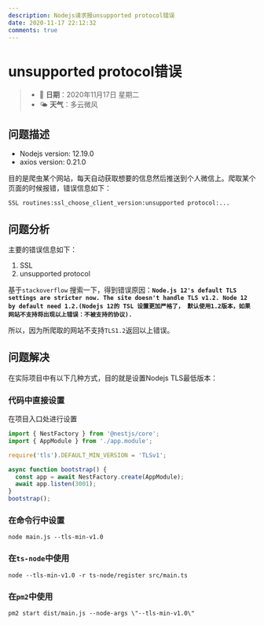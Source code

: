 ```yaml
---
description: Nodejs请求报unsupported protocol错误
date: 2020-11-17 22:12:32
comments: true
---
```


# unsupported protocol错误

> * 📅 **日期**：2020年11月17日 星期二
> * 🌤 **天气**：多云微风

## 问题描述

- Nodejs version: 12.19.0
- axios version: 0.21.0

目的是爬虫某个网站，每天自动获取想要的信息然后推送到个人微信上。爬取某个页面的时候报错，错误信息如下：

```http
SSL routines:ssl_choose_client_version:unsupported protocol:...
```

## 问题分析

主要的错误信息如下：

1. SSL
2. unsupported protocol

基于`stackoverflow` 搜索一下，得到错误原因：**`Node.js 12's default TLS settings are stricter now.
The site doesn't handle TLS v1.2. Node 12 by default need 1.2.(Nodejs 12的 TSL 设置更加严格了，
默认使用1.2版本，如果网站不支持将出现以上错误：不被支持的协议).`**

所以，因为所爬取的网站不支持`TLS1.2`返回以上错误。

## 问题解决

在实际项目中有以下几种方式，目的就是设置Nodejs TLS最低版本：

### 代码中直接设置

在项目入口处进行设置

```typescript
import { NestFactory } from '@nestjs/core';
import { AppModule } from './app.module';

require('tls').DEFAULT_MIN_VERSION = 'TLSv1';

async function bootstrap() {
  const app = await NestFactory.create(AppModule);
  await app.listen(3001);
}
bootstrap();
```

### 在命令行中设置

```shell
node main.js --tls-min-v1.0
```

### 在`ts-node`中使用

```shell
node --tls-min-v1.0 -r ts-node/register src/main.ts
```

### 在`pm2`中使用

```shell
pm2 start dist/main.js --node-args \"--tls-min-v1.0\"
```
